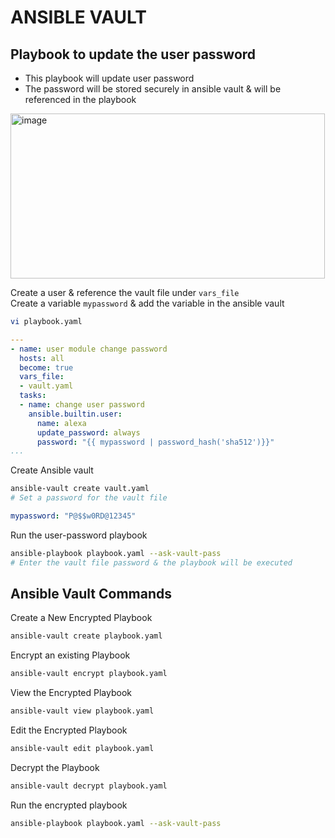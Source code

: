 # ANSIBLE VAULT 
## Playbook to update the user password
* This playbook will update user password
* The password will be stored securely in ansible vault & will be referenced in the playbook

<img width="503" height="264" alt="image" src="https://github.com/user-attachments/assets/2c6b3287-aeee-4a1e-8be8-ee85de4794f5" />

Create a user & reference the vault file under `vars_file` <br>
Create a variable `mypassword` & add the variable in the ansible vault
```sh
vi playbook.yaml
```
```yaml
---
- name: user module change password
  hosts: all
  become: true
  vars_file: 
  - vault.yaml
  tasks:
  - name: change user password
    ansible.builtin.user: 
      name: alexa
      update_password: always
      password: "{{ mypassword | password_hash('sha512')}}"
...
```

Create Ansible vault
```sh
ansible-vault create vault.yaml
# Set a password for the vault file
```
```yaml
mypassword: "P@$$w0RD@12345"
```

Run the user-password playbook
```sh
ansible-playbook playbook.yaml --ask-vault-pass
# Enter the vault file password & the playbook will be executed
```

## Ansible Vault Commands
Create a New Encrypted Playbook
```sh
ansible-vault create playbook.yaml
```

Encrypt an existing Playbook 
```sh
ansible-vault encrypt playbook.yaml
```

View the Encrypted Playbook
```sh
ansible-vault view playbook.yaml
```

Edit the Encrypted Playbook
```sh
ansible-vault edit playbook.yaml
```

Decrypt the Playbook
```sh
ansible-vault decrypt playbook.yaml
```

Run the encrypted playbook
```sh
ansible-playbook playbook.yaml --ask-vault-pass
```
